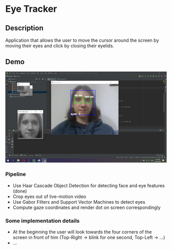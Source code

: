 <h1>Eye Tracker</h1>
<h2>Description</h2>
<p>
  Application that allows the user to move the cursor around the screen
   by moving their eyes and click by closing their eyelids.
</p>

<h2>Demo</h2>

![demoHaarCascadeImage](demoHaarCascade.png)

<h3>Pipeline</h3>
<ul>
<li>Use Haar Cascade Object Detection for detecting face and eye features (done)</li>
<li>Crop eyes out of live-motion video</li>
<li>Use Gabor Filters and Support Vector Machines to detect eyes</li>
<li>Compute gaze coordinates and render dot on screen correspondingly</li>
</ul>

<h3>Some implementation details</h3>
<ul>
<li>At the beginning the user will look towards the four corners of the screen in front of him (Top-Right -> blink for one second, Top-Left -> ...)</li>
<li>...</li>
</ul>
